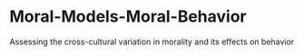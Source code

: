 # Moral-Models-Moral-Behavior
Assessing the cross-cultural variation in morality and its effects on behavior
